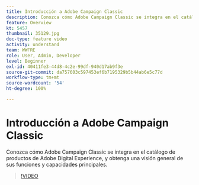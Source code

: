 ```yaml
---
title: Introducción a Adobe Campaign Classic
description: Conozca cómo Adobe Campaign Classic se integra en el catálogo de productos de Adobe Digital Experience, y obtenga una visión general de sus funciones y capacidades principales.
feature: Overview
kt: 5457
thumbnail: 35129.jpg
doc-type: feature video
activity: understand
team: WWFRE
role: User, Admin, Developer
level: Beginner
exl-id: 40411fe3-44d8-4c2e-99df-940d17ab9f3e
source-git-commit: da757603c597453ef6b7195329b5b44ab6e5c77d
workflow-type: tm+mt
source-wordcount: '54'
ht-degree: 100%

---
```


# Introducción a Adobe Campaign Classic

Conozca cómo Adobe Campaign Classic se integra en el catálogo de productos de Adobe Digital Experience, y obtenga una visión general de sus funciones y capacidades principales.

>[!VIDEO](https://video.tv.adobe.com/v/35129?quality=12)
